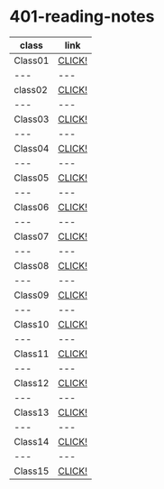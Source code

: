 # 401-reading-notes

**class** |**link**
--- | --- 
Class01 | [CLICK!](https://alaaalmasri12.github.io/reading-notes-301/class-01)
--- | ---
class02 | [CLICK!](https://alaaalmasri12.github.io/reading-notes-301/class-02)
--- | --- 
Class03 | [CLICK!](https://alaaalmasri12.github.io/reading-notes-301/class-03)
--- | --- 
Class04 | [CLICK!](https://alaaalmasri12.github.io/reading-notes-301/class-04)
--- | --- 
Class05 | [CLICK!](https://alaaalmasri12.github.io/reading-notes-301/class-05)
--- | --- 
Class06 | [CLICK!](https://alaaalmasri12.github.io/reading-notes-301/class-06)
--- | --- 
Class07 | [CLICK!](https://alaaalmasri12.github.io/reading-notes-301/class-07)
--- | --- 
Class08 | [CLICK!](https://alaaalmasri12.github.io/reading-notes-301/class-08)
--- | --- 
Class09 | [CLICK!](https://alaaalmasri12.github.io/reading-notes-301/class-09)
--- | --- 
Class10 | [CLICK!](https://alaaalmasri12.github.io/reading-notes-301/class-10)
--- | --- 
Class11 | [CLICK!](https://alaaalmasri12.github.io/reading-notes-301/class-11)
--- | --- 
Class12 | [CLICK!](https://alaaalmasri12.github.io/reading-notes-301/class-12)
--- | --- 
Class13 | [CLICK!](https://alaaalmasri12.github.io/reading-notes-301/class-13)
--- | --- 
Class14 | [CLICK!](https://alaaalmasri12.github.io/reading-notes-301/class-14)
--- | --- 
Class15 | [CLICK!](https://alaaalmasri12.github.io/reading-notes-301/class-15)





